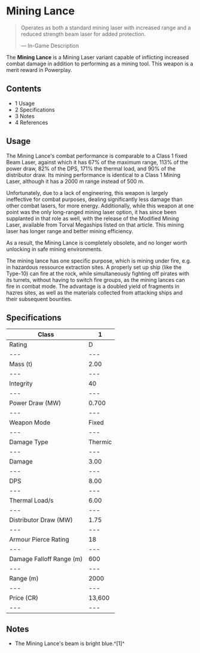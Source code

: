 # Mining Lance
> 
> 
> Operates as both a standard mining laser with increased range and a reduced strength beam laser for added protection.
> 
> 
> — In-Game Description
> 

The **Mining Lance** is a Mining Laser variant capable of inflicting increased combat damage in addition to performing as a mining tool. This weapon is a merit reward in Powerplay.

## Contents

- 1 Usage
- 2 Specifications
- 3 Notes
- 4 References

## Usage

The Mining Lance's combat performance is comparable to a Class 1 fixed Beam Laser, against which it has 67% of the maximum range, 113% of the power draw, 82% of the DPS, 171% the thermal load, and 90% of the distributor draw. Its mining performance is identical to a Class 1 Mining Laser, although it has a 2000 m range instead of 500 m.

Unfortunately, due to a lack of engineering, this weapon is largely ineffective for combat purposes, dealing significantly less damage than other combat lasers, for more energy. Additionally, while this weapon at one point was the only long-ranged mining laser option, it has since been supplanted in that role as well, with the release of the Modified Mining Laser, available from Torval Megaships listed on that article. This mining laser has longer range and better mining efficiency.

As a result, the Mining Lance is completely obsolete, and no longer worth unlocking in safe mining environments.

The mining lance has one specific purpose, which is mining under fire, e.g. in hazardous ressource extraction sites. A properly set up ship (like the Type-10) can fire at the rock, while simultaneously fighting off pirates with its turrets, without having to switch fire groups, as the mining lances can fire in combat mode. The advantage is a doubled yield of fragments in hazres sites, as well as the materials collected from attacking ships and their subsequent bounties.

## Specifications

| Class | 1 |
| --- | --- |
| Rating | D |
| --- | --- |
| Mass (t) | 2.00 |
| --- | --- |
| Integrity | 40 |
| --- | --- |
| Power Draw (MW) | 0.700 |
| --- | --- |
| Weapon Mode | Fixed |
| --- | --- |
| Damage Type | Thermic |
| --- | --- |
| Damage | 3.00 |
| --- | --- |
| DPS | 8.00 |
| --- | --- |
| Thermal Load/s | 6.00 |
| --- | --- |
| Distributor Draw (MW) | 1.75 |
| --- | --- |
| Armour Pierce Rating | 18 |
| --- | --- |
| Damage Falloff Range (m) | 600 |
| --- | --- |
| Range (m) | 2000 |
| --- | --- |
| Price (CR) | 13,600 |
| --- | --- |

## Notes

- The Mining Lance's beam is bright blue.^[1]^